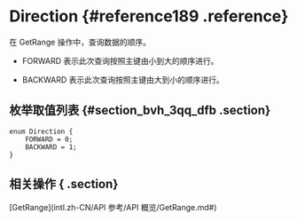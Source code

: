 # Direction {#reference189 .reference}

在 GetRange 操作中，查询数据的顺序。

-   FORWARD 表示此次查询按照主键由小到大的顺序进行。

-   BACKWARD 表示此次查询按照主键由大到小的顺序进行。


## 枚举取值列表 {#section_bvh_3qq_dfb .section}

```language-xml
enum Direction {
    FORWARD = 0;
    BACKWARD = 1;
}

```

## 相关操作 { .section}

[GetRange](intl.zh-CN/API 参考/API 概览/GetRange.md#)

